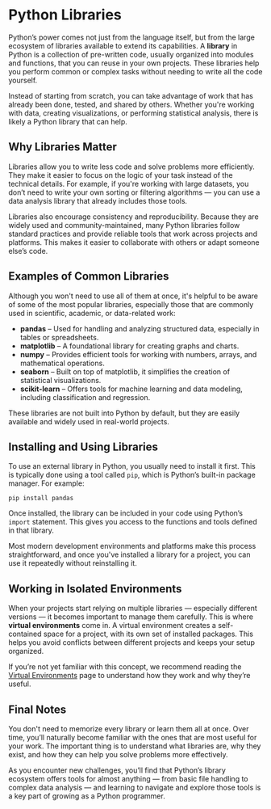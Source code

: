 # Python Libraries

Python’s power comes not just from the language itself, but from the large ecosystem of libraries available to extend its capabilities. A **library** in Python is a collection of pre-written code, usually organized into modules and functions, that you can reuse in your own projects. These libraries help you perform common or complex tasks without needing to write all the code yourself.

Instead of starting from scratch, you can take advantage of work that has already been done, tested, and shared by others. Whether you're working with data, creating visualizations, or performing statistical analysis, there is likely a Python library that can help.


## Why Libraries Matter

Libraries allow you to write less code and solve problems more efficiently. They make it easier to focus on the logic of your task instead of the technical details. For example, if you're working with large datasets, you don’t need to write your own sorting or filtering algorithms — you can use a data analysis library that already includes those tools.

Libraries also encourage consistency and reproducibility. Because they are widely used and community-maintained, many Python libraries follow standard practices and provide reliable tools that work across projects and platforms. This makes it easier to collaborate with others or adapt someone else’s code.


## Examples of Common Libraries

Although you won't need to use all of them at once, it's helpful to be aware of some of the most popular libraries, especially those that are commonly used in scientific, academic, or data-related work:

- **pandas** – Used for handling and analyzing structured data, especially in tables or spreadsheets.
- **matplotlib** – A foundational library for creating graphs and charts.
- **numpy** – Provides efficient tools for working with numbers, arrays, and mathematical operations.
- **seaborn** – Built on top of matplotlib, it simplifies the creation of statistical visualizations.
- **scikit-learn** – Offers tools for machine learning and data modeling, including classification and regression.

These libraries are not built into Python by default, but they are easily available and widely used in real-world projects.


## Installing and Using Libraries

To use an external library in Python, you usually need to install it first. This is typically done using a tool called `pip`, which is Python’s built-in package manager. For example:

```
pip install pandas
```

Once installed, the library can be included in your code using Python’s `import` statement. This gives you access to the functions and tools defined in that library.

Most modern development environments and platforms make this process straightforward, and once you've installed a library for a project, you can use it repeatedly without reinstalling it.


## Working in Isolated Environments

When your projects start relying on multiple libraries — especially different versions — it becomes important to manage them carefully. This is where **virtual environments** come in. A virtual environment creates a self-contained space for a project, with its own set of installed packages. This helps you avoid conflicts between different projects and keeps your setup organized.

If you’re not yet familiar with this concept, we recommend reading the [Virtual Environments](./virtual_environments.md) page to understand how they work and why they’re useful.


## Final Notes

You don't need to memorize every library or learn them all at once. Over time, you’ll naturally become familiar with the ones that are most useful for your work. The important thing is to understand what libraries are, why they exist, and how they can help you solve problems more effectively.

As you encounter new challenges, you’ll find that Python’s library ecosystem offers tools for almost anything — from basic file handling to complex data analysis — and learning to navigate and explore those tools is a key part of growing as a Python programmer.
